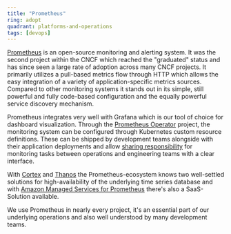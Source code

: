 ```yaml
---
title: "Prometheus"
ring: adopt
quadrant: platforms-and-operations
tags: [devops]
---
```


[Prometheus](https://prometheus.io) is an open-source monitoring and alerting system.
It was the second project within the CNCF which reached the "graduated" status and has since seen a large rate of adoption across many CNCF projects.
It primarily utilizes a pull-based metrics flow through HTTP which allows the easy integration of a variety of application-specific metrics sources.
Compared to other monitoring systems it stands out in its simple, still powerful and fully code-based configuration and the equally powerful service discovery mechanism.

Prometheus integrates very well with Grafana which is our tool of choice for dashboard visualization.
Through the [Prometheus Operator](https://github.com/prometheus-operator/prometheus-operator) project, the monitoring system can be configured through Kubernetes custom resource definitions.
These can be shipped by development teams alongside with their application deployments and allow [sharing responsibility](https://www.aoe.com/techradar/methods-and-patterns/shared-responsibility.html) for monitoring tasks between operations and engineering teams with a clear interface.

With [Cortex](https://cortexmetrics.io/) and [Thanos](https://thanos.io/) the Prometheus-ecosystem knows two well-settled solutions for high-availability of the underlying time series database and with [Amazon Managed Services for Prometheus](https://aws.amazon.com/en/prometheus/) there's also a SaaS-Solution available.

We use Prometheus in nearly every project, it's an essential part of our underlying operations and also well understood by many development teams.
